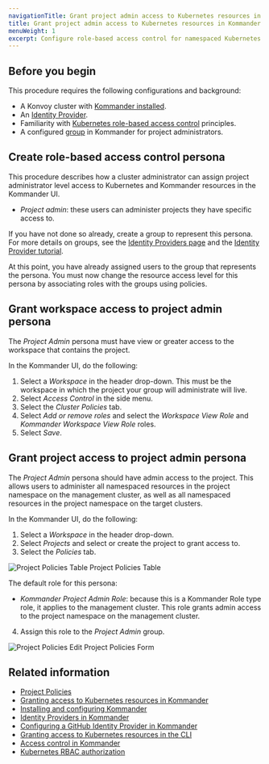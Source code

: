 ```yaml
---
navigationTitle: Grant project admin access to Kubernetes resources in Kommander
title: Grant project admin access to Kubernetes resources in Kommander
menuWeight: 1
excerpt: Configure role-based access control for namespaced Kubernetes resources in Kommander
---
```


## Before you begin
This procedure requires the following configurations and background:

- A Konvoy cluster with [Kommander installed][kommander-install].
- An [Identity Provider][kommander-authorize].
- Familiarity with [Kubernetes role-based access control][k8s-rbac] principles.
- A configured [group][kommander-group] in Kommander for project administrators.

## Create role-based access control persona
This procedure describes how a cluster administrator can assign project administrator level access to Kubernetes and Kommander resources in the Kommander UI.

- _Project admin_: these users can administer projects they have specific access to.

If you have not done so already, create a group to represent this persona. For more details on groups, see the [Identity Providers page][kommander-id-providers] and the [Identity Provider tutorial][kommander-authorize].

At this point, you have already assigned users to the group that represents the persona. You must now change the resource access level for this persona by associating roles with the groups using policies.

## Grant workspace access to project admin persona
The _Project Admin_ persona must have view or greater access to the workspace that contains the project.

In the Kommander UI, do the following:

1. Select a _Workspace_ in the header drop-down. This must be the workspace in which the project your group will administrate will live.
1. Select _Access Control_ in the side menu.
1. Select the _Cluster Policies_ tab.
1. Select _Add or remove roles_ and select the _Workspace View Role_ and _Kommander Workspace View Role_ roles.
1. Select _Save_.

## Grant project access to project admin persona
The _Project Admin_ persona should have admin access to the project. This allows users to administer all namespaced resources in the project namespace on the management cluster, as well as all namespaced resources in the project namespace on the target clusters.

In the Kommander UI, do the following:

1. Select a _Workspace_ in the header drop-down.
1. Select _Projects_ and select or create the project to grant access to.
1. Select the _Policies_ tab.

![Project Policies Table](/dkp/kommander/1.2/img/tutorial-project-policies.png)
Project Policies Table

The default role for this persona:

- _Kommander Project Admin Role_: because this is a Kommander Role type role, it applies to the management cluster. This role grants admin access to the project namespace on the management cluster.

4. Assign this role to the _Project Admin_ group.

![Project Policies Edit](/dkp/kommander/1.2/img/tutorial-project-policies-edit.png)
Project Policies Form

## Related information
- [Project Policies][kommander-policies]
- [Granting access to Kubernetes resources in Kommander][kommander-rbac]
- [Installing and configuring Kommander][kommander-install]
- [Identity Providers in Kommander][kommander-id-providers]
- [Configuring a GitHub Identity Provider in Kommander][kommander-authorize]
- [Granting access to Kubernetes resources in the CLI][konvoy-rbac]
- [Access control in Kommander][kommander-access-control]
- [Kubernetes RBAC authorization][k8s-rbac]

[kommander-access-control]: ../../operations/access-control/
[kommander-authorize]: ../authorize-all-users/
[kommander-group]: ../../operations/identity-providers/#groups
[kommander-id-providers]: ../../operations/identity-providers/
[kommander-install]: ../../install/
[kommander-policies]: ../../projects/project-policies/
[kommander-rbac]: ../configure-rbac/
[konvoy-rbac]: /dkp/konvoy/latest/security/external-idps/rbac/
[k8s-rbac]: https://kubernetes.io/docs/reference/access-authn-authz/rbac/
